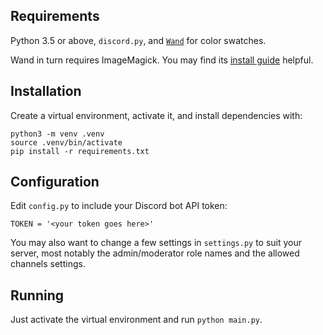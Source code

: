 ## Requirements

Python 3.5 or above, `discord.py`, and [`Wand`](http://wand-py.org/) for color swatches.

Wand in turn requires ImageMagick. You may find its
[install guide](http://docs.wand-py.org/en/0.4.4/guide/install.html)
helpful.

## Installation

Create a virtual environment, activate it, and install dependencies with:

```
python3 -m venv .venv
source .venv/bin/activate
pip install -r requirements.txt
```

## Configuration

Edit `config.py` to include your Discord bot API token:

```
TOKEN = '<your token goes here>'
```

You may also want to change a few settings in `settings.py` to suit
your server, most notably the admin/moderator role names and the
allowed channels settings.

## Running

Just activate the virtual environment and run `python main.py`.
